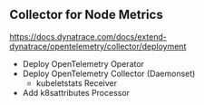 ## Collector for Node Metrics

https://docs.dynatrace.com/docs/extend-dynatrace/opentelemetry/collector/deployment

* Deploy OpenTelemetry Operator
* Deploy OpenTelemetry Collector (Daemonset)
    * kubeletstats Receiver
* Add k8sattributes Processor
